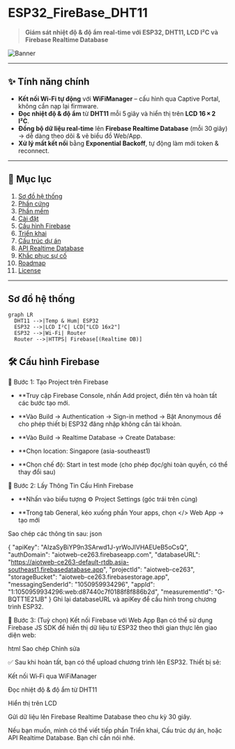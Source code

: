 # ESP32_FireBase_DHT11

> **Giám sát nhiệt độ & độ ẩm real‑time với ESP32, DHT11, LCD I²C và Firebase Realtime Database**

![Banner](./assets/banner.png)

---

## ✨ Tính năng chính

- **Kết nối Wi‑Fi tự động** với **WiFiManager** – cấu hình qua Captive Portal, không cần nạp lại firmware.  
- **Đọc nhiệt độ & độ ẩm** từ **DHT11** mỗi 5 giây và hiển thị trên **LCD 16 × 2 I²C**.  
- **Đồng bộ dữ liệu real‑time** lên **Firebase Realtime Database** (mỗi 30 giây) → dễ dàng theo dõi & vẽ biểu đồ Web/App.  
- **Xử lý mất kết nối** bằng **Exponential Backoff**, tự động làm mới token & reconnect.

---

## 📁 Mục lục

1. [Sơ đồ hệ thống](#sơ-đồ-hệ-thống)  
2. [Phần cứng](#phần-cứng)  
3. [Phần mềm](#phần-mềm)  
4. [Cài đặt](#cài-đặt)  
5. [Cấu hình Firebase](#cấu-hình-firebase)  
6. [Triển khai](#triển-khai)  
7. [Cấu trúc dự án](#cấu-trúc-dự-án)  
8. [API Realtime Database](#api-realtime-database)  
9. [Khắc phục sự cố](#khắc-phục-sự-cố)  
10. [Roadmap](#roadmap)  
11. [License](#license)

---

## Sơ đồ hệ thống

```mermaid
graph LR
  DHT11 -->|Temp & Hum| ESP32
  ESP32 -->|LCD I²C| LCD["LCD 16x2"]
  ESP32 -->|Wi‑Fi| Router
  Router -->|HTTPS| Firebase[(Realtime DB)]
```
## 🛠️ Cấu hình Firebase

🔹 Bước 1: Tạo Project trên Firebase

- **Truy cập Firebase Console, nhấn Add project, điền tên và hoàn tất các bước tạo mới.

- **Vào Build → Authentication → Sign-in method → Bật Anonymous để cho phép thiết bị ESP32 đăng nhập không cần tài khoản.

- **Vào Build → Realtime Database → Create Database:

- **Chọn location: Singapore (asia-southeast1)

- **Chọn chế độ: Start in test mode (cho phép đọc/ghi toàn quyền, có thể thay đổi sau)

🔹 Bước 2: Lấy Thông Tin Cấu Hình Firebase

- **Nhấn vào biểu tượng ⚙ Project Settings (góc trái trên cùng)

- **Trong tab General, kéo xuống phần Your apps, chọn </> Web App → tạo mới

Sao chép các thông tin sau:
json

{
  "apiKey": "AIzaSyBiYP9n3SArwd1J-yrWoJlVHAEUeB5oCsQ",
  "authDomain": "aiotweb-ce263.firebaseapp.com",
  "databaseURL": "https://aiotweb-ce263-default-rtdb.asia-southeast1.firebasedatabase.app",
  "projectId": "aiotweb-ce263",
  "storageBucket": "aiotweb-ce263.firebasestorage.app",
  "messagingSenderId": "1050959934296",
  "appId": "1:1050959934296:web:d87440c7f0188f8f886b2d",
  "measurementId": "G-BQTT1E21JB"
}
Ghi lại databaseURL và apiKey để cấu hình trong chương trình ESP32.

🔹 Bước 3: (Tuỳ chọn) Kết nối Firebase với Web App
Bạn có thể sử dụng Firebase JS SDK để hiển thị dữ liệu từ ESP32 theo thời gian thực lên giao diện web:

html
Sao chép
Chỉnh sửa
<script type="module">
  import { initializeApp } from "https://www.gstatic.com/firebasejs/11.7.3/firebase-app.js";
  import { getAnalytics } from "https://www.gstatic.com/firebasejs/11.7.3/firebase-analytics.js";

  const firebaseConfig = {
    apiKey: "AIzaSyBiYP9n3SArwd1J-yrWoJlVHAEUeB5oCsQ",
    authDomain: "aiotweb-ce263.firebaseapp.com",
    databaseURL: "https://aiotweb-ce263-default-rtdb.asia-southeast1.firebasedatabase.app",
    projectId: "aiotweb-ce263",
    storageBucket: "aiotweb-ce263.firebasestorage.app",
    messagingSenderId: "1050959934296",
    appId: "1:1050959934296:web:d87440c7f0188f8f886b2d",
    measurementId: "G-BQTT1E21JB"
  };

  const app = initializeApp(firebaseConfig);
  const analytics = getAnalytics(app);
</script>
✅ Sau khi hoàn tất, bạn có thể upload chương trình lên ESP32. Thiết bị sẽ:

Kết nối Wi‑Fi qua WiFiManager

Đọc nhiệt độ & độ ẩm từ DHT11

Hiển thị trên LCD

Gửi dữ liệu lên Firebase Realtime Database theo chu kỳ 30 giây.

Nếu bạn muốn, mình có thể viết tiếp phần Triển khai, Cấu trúc dự án, hoặc API Realtime Database. Bạn chỉ cần nói nhé.




